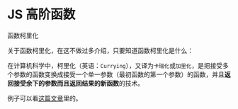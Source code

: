 # JS 高阶函数

函数柯里化

关于函数柯里化，在这不做过多介绍，只要知道函数柯里化是什么：

在计算机科学中，柯里化（英语：`Currying`），又译为`卡瑞化`或`加里化`，是把接受多个参数的函数变换成接受一个单一参数（最初函数的第一个参数）的函数，并且**返回接受余下的参数而且返回结果的新函数**的技术。

例子可以看[这篇文章](https://juejin.cn/post/6844903512942313479)里的。
